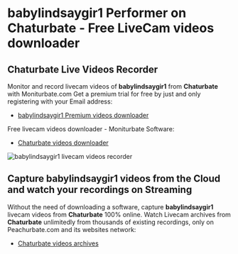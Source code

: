 # babylindsaygir1 Performer on Chaturbate - Free LiveCam videos downloader

## Chaturbate Live Videos Recorder

Monitor and record livecam videos of **babylindsaygir1** from **Chaturbate** with Moniturbate.com
Get a premium trial for free by just and only registering with your Email address:
* [babylindsaygir1 Premium videos downloader](https://moniturbate.com/request-demo-licence-key.html)

Free livecam videos downloader - Moniturbate Software:
* [Chaturbate videos downloader](https://moniturbate.com/moniturbate-download-software.html)

![babylindsaygir1 livecam videos recorder](https://peachurnet.com/templates/moniturbate-software.png)


## Capture babylindsaygir1 videos from the Cloud and watch your recordings on Streaming

Without the need of downloading a software, capture **babylindsaygir1** livecam videos from **Chaturbate** 100% online.
Watch Livecam archives from **Chaturbate** unlimitedly from thousands of existing recordings, only on Peachurbate.com and its websites network:
* [Chaturbate videos archives](https://peachurnet.com/)